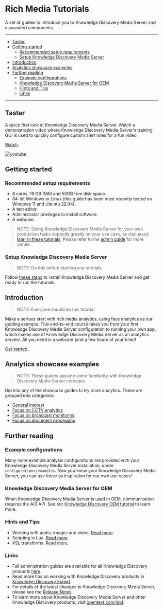 # Rich Media Tutorials

A set of guides to introduce you to Knowledge Discovery Media Server and associated components.

---

- [Taster](#taster)
- [Getting started](#getting-started)
  - [Recommended setup requirements](#recommended-setup-requirements)
  - [Setup Knowledge Discovery Media Server](#setup-knowledge-discovery-media-server)
- [Introduction](#introduction)
- [Analytics showcase examples](#analytics-showcase-examples)
- [Further reading](#further-reading)
  - [Example configurations](#example-configurations)
  - [Knowledge Discovery Media Server for OEM](#knowledge-discovery-media-server-for-oem)
  - [Hints and Tips](#hints-and-tips)
  - [Links](#links)

---

## Taster

A quick first look at Knowledge Discovery Media Server.  Watch a demonstration video where Knowledge Discovery Media Server's training GUI is used to quickly configure custom alert rules for a fun video.

[Watch](https://www.youtube.com/watch?v=Wl-uYCADreo&list=PLlUdEXI83_Xoq5Fe2iUnY8fjV9PuX61FA).

![youtube](https://img.youtube.com/vi/Wl-uYCADreo/hqdefault.jpg)

## Getting started

### Recommended setup requirements

- 8 cores, 16 GB RAM and 50GB free disk space.
- 64-bit Windows or Linux (this guide has been most recently tested on Windows 11 and Ubuntu 22.04).
- A text editor.
- Administrator privileges to install software.
- A webcam.

> NOTE: Sizing Knowledge Discovery Media Server for your own production tasks depends greatly on your use case, as discussed [later in these tutorials](./showcase/face-recognition/README.md#hardware-requirements).  Please refer to the [admin guide](https://www.microfocus.com/documentation/idol/knowledge-discovery-25.1/MediaServer_25.1_Documentation/Help/Content/Getting_Started/Install_Run/System_Requirements.htm) for more details.

### Setup Knowledge Discovery Media Server

> NOTE: Do this before starting any tutorials.

Follow [these steps](./setup/SETUP.md) to install Knowledge Discovery Media Server and get ready to run the tutorials.

## Introduction

> NOTE: Everyone should do this tutorial.

Make a serious start with rich media analytics, using face analytics as our guiding example.  This end-to-end course takes you from your first Knowledge Discovery Media Server configuration to running your own app, which makes use of Knowledge Discovery Media Server as an analytics service.  All you need is a webcam (and a few hours of your time)!

[Get started](./introduction/README.md).

## Analytics showcase examples

> NOTE: These guides assume some familiarity with Knowledge Discovery Media Server concepts.

Dip into any of the showcase guides to try more analytics. These are grouped into categories:

- [General interest](./showcase/README.md#general-interest)
- [Focus on CCTV analytics](./showcase/README.md#focus-on-cctv-analytics)
- [Focus on broadcast monitoring](./showcase/README.md#focus-on-broadcast-monitoring)
- [Focus on document processing](./showcase/README.md#focus-on-document-processing)

## Further reading

### Example configurations

Many more example analysis configurations are provided with your Knowledge Discovery Media Server installation, under `configurations/examples`.  Now you know your Knowledge Discovery Media Server, you can use these as inspiration for our own use cases!

### Knowledge Discovery Media Server for OEM

When Knowledge Discovery Media Server is used in OEM, communication requires the ACI API.  See our [Knowledge Discovery OEM tutorial](https://github.com/opentext-idol/idol-oem-tutorials) to learn more.

### Hints and Tips

- Working with audio, images and video. [Read more](./appendix/Media_tips.md).
- Scripting in Lua. [Read more](./appendix/Lua_tips.md).
- XSL transforms. [Read more](./appendix/XSL_tips.md).

### Links

- Full administration guides are available for all Knowledge Discovery products [here](https://www.microfocus.com/documentation/idol/).
- Read more tips on working with Knowledge Discovery products in [Knowledge Discovery Expert](https://www.microfocus.com/documentation/idol/knowledge-discovery-25.1/IDOLServer_25.1_Documentation/Guides/html/expert/Content/IDOLExpert_Welcome.htm).
- For details of the latest changes to Knowledge Discovery Media Server, please see the [Release Notes](https://www.microfocus.com/documentation/idol/knowledge-discovery-25.1/IDOLReleaseNotes_25.1_Documentation/idol/Content/Servers/MediaServer.htm).
- To learn more about Knowledge Discovery Media Server and other Knowledge Discovery products, visit [opentext.com/idol](https://www.opentext.com/products/knowledge-discovery).
